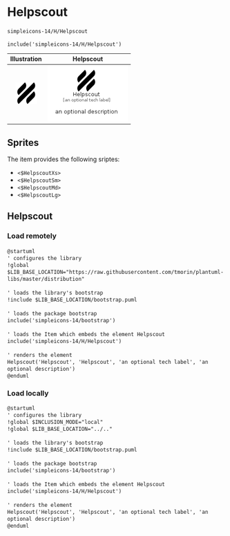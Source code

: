 # Helpscout


```text
simpleicons-14/H/Helpscout
```

```text
include('simpleicons-14/H/Helpscout')
```



| Illustration | Helpscout |
| :---: | :---: |
| ![illustration for Illustration](../../simpleicons-14/H/Helpscout.png) | ![illustration for Helpscout](../../simpleicons-14/H/Helpscout.Local.png) |



## Sprites
The item provides the following sriptes:

- `<$HelpscoutXs>`
- `<$HelpscoutSm>`
- `<$HelpscoutMd>`
- `<$HelpscoutLg>`





## Helpscout

### Load remotely
```plantuml
@startuml
' configures the library
!global $LIB_BASE_LOCATION="https://raw.githubusercontent.com/tmorin/plantuml-libs/master/distribution"

' loads the library's bootstrap
!include $LIB_BASE_LOCATION/bootstrap.puml

' loads the package bootstrap
include('simpleicons-14/bootstrap')

' loads the Item which embeds the element Helpscout
include('simpleicons-14/H/Helpscout')

' renders the element
Helpscout('Helpscout', 'Helpscout', 'an optional tech label', 'an optional description')
@enduml
```

### Load locally
```plantuml
@startuml
' configures the library
!global $INCLUSION_MODE="local"
!global $LIB_BASE_LOCATION="../.."

' loads the library's bootstrap
!include $LIB_BASE_LOCATION/bootstrap.puml

' loads the package bootstrap
include('simpleicons-14/bootstrap')

' loads the Item which embeds the element Helpscout
include('simpleicons-14/H/Helpscout')

' renders the element
Helpscout('Helpscout', 'Helpscout', 'an optional tech label', 'an optional description')
@enduml
```

